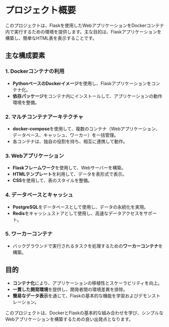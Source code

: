 # プロジェクト概要

このプロジェクトは、Flaskを使用したWebアプリケーションをDockerコンテナ内で実行するための環境を提供します。主な目的は、Flaskアプリケーションを構築し、簡単なHTML表を表示することです。

## 主な構成要素

### 1. Dockerコンテナの利用
- **PythonベースのDockerイメージ**を使用し、Flaskアプリケーションをコンテナ化。
- **依存パッケージ**をコンテナ内にインストールして、アプリケーションの動作環境を整備。

### 2. マルチコンテナアーキテクチャ
- **docker-compose**を使用して、複数のコンテナ（Webアプリケーション、データベース、キャッシュ、ワーカー）を一括管理。
- 各コンテナは、独自の役割を持ち、相互に連携して動作。

### 3. Webアプリケーション
- **Flaskフレームワーク**を使用して、Webサーバーを構築。
- **HTMLテンプレート**を利用して、データを表形式で表示。
- **CSS**を使用して、表のスタイルを整備。

### 4. データベースとキャッシュ
- **PostgreSQL**をデータベースとして使用し、データの永続化を実現。
- **Redis**をキャッシュストアとして使用し、高速なデータアクセスをサポート。

### 5. ワーカーコンテナ
- バックグラウンドで実行されるタスクを処理するための**ワーカーコンテナ**を構築。

## 目的
- **コンテナ化**により、アプリケーションの移植性とスケーラビリティを向上。
- **一貫した開発環境**を提供し、開発者間の環境差異を排除。
- **簡易なデータ表示**を通じて、Flaskの基本的な機能を学習およびデモンストレーション。

このプロジェクトは、DockerとFlaskの基本的な組み合わせを学び、シンプルなWebアプリケーションを構築するための良い出発点となります。
